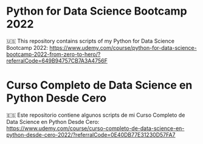 # Python for Data Science Bootcamp 2022

🇺🇸 This repository contains scripts of my Python for Data Science Bootcamp 2022: https://www.udemy.com/course/python-for-data-science-bootcamp-2022-from-zero-to-hero/?referralCode=649B94757CB7A3A4756F 

# Curso Completo de Data Science en Python Desde Cero

🇪🇸 Este repositorio contiene algunos scripts de mi Curso Completo de Data Science en Python Desde Cero: https://www.udemy.com/course/curso-completo-de-data-science-en-python-desde-cero-2022/?referralCode=0E40DB77E31230D57FA7 

